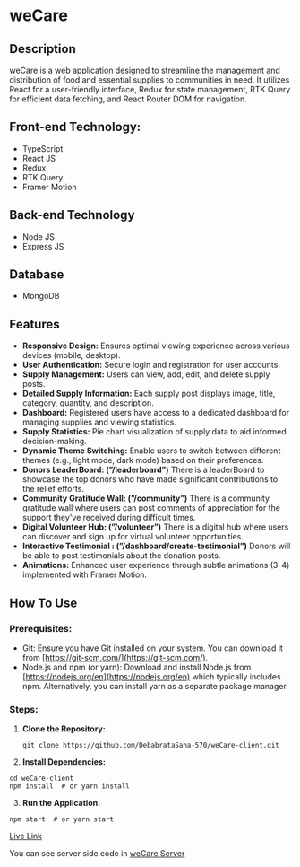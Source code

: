 # weCare

## Description

weCare is a web application designed to streamline the management and distribution of food and essential supplies to communities in need. It utilizes React for a user-friendly interface, Redux for state management, RTK Query for efficient data fetching, and React Router DOM for navigation.

## Front-end Technology:

- TypeScript
- React JS
- Redux
- RTK Query
- Framer Motion

## Back-end Technology

- Node JS
- Express JS

## Database

- MongoDB

## Features

- **Responsive Design:** Ensures optimal viewing experience across various devices (mobile, desktop).
- **User Authentication:** Secure login and registration for user accounts.
- **Supply Management:** Users can view, add, edit, and delete supply posts.
- **Detailed Supply Information:** Each supply post displays image, title, category, quantity, and description.
- **Dashboard:** Registered users have access to a dedicated dashboard for managing supplies and viewing statistics.
- **Supply Statistics:** Pie chart visualization of supply data to aid informed decision-making.
- **Dynamic Theme Switching:** Enable users to switch between different themes (e.g., light mode, dark mode) based on their preferences.
- **Donors LeaderBoard: (”/leaderboard”)** There is a leaderBoard to showcase the top donors who have made significant contributions to the relief efforts.
- **Community Gratitude Wall: (”/community”)** There is a community gratitude wall where users can post comments of appreciation for the support they've received during difficult times.
- **Digital Volunteer Hub: (”/volunteer”)** There is a digital hub where users can discover and sign up for virtual volunteer opportunities.
- **Interactive Testimonial : (”/dashboard/create-testimonial”)** Donors will be able to post testimonials about the donation posts.
- **Animations:** Enhanced user experience through subtle animations (3-4) implemented with Framer Motion.

## How To Use

### Prerequisites:

- Git: Ensure you have Git installed on your system. You can download it from [https://git-scm.com/](https://git-scm.com/).
- Node.js and npm (or yarn): Download and install Node.js from [https://nodejs.org/en](https://nodejs.org/en) which typically includes npm. Alternatively, you can install yarn as a separate package manager.

### Steps:

1. **Clone the Repository:**

   ```
   git clone https://github.com/DebabrataSaha-570/weCare-client.git

   ```

2. **Install Dependencies:**

```
cd weCare-client
npm install  # or yarn install

```

3.  **Run the Application:**

```
npm start  # or yarn start

```

[Live Link](https://we-care-react.netlify.app/)

You can see server side code in [weCare Server](https://github.com/DebabrataSaha-570/weCare-server)
